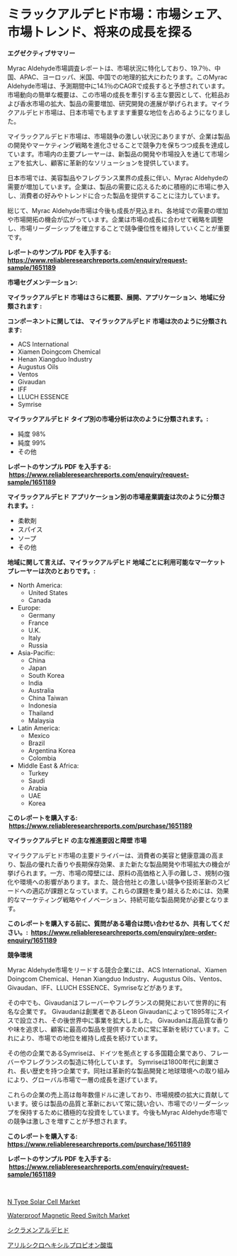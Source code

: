 <p><h1>ミラックアルデヒド市場：市場シェア、市場トレンド、将来の成長を探る</h1></p><p><strong>エグゼクティブサマリー</strong></p>
<p><p>Myrac Aldehyde市場調査レポートは、市場状況に特化しており、19.7％、中国、APAC、ヨーロッパ、米国、中国での地理的拡大にわたります。このMyrac Aldehyde市場は、予測期間中に14.1％のCAGRで成長すると予想されています。市場動向の簡単な概要は、この市場の成長を牽引する主な要因として、化粧品および香水市場の拡大、製品の需要増加、研究開発の進展が挙げられます。マイラクアルデヒド市場は、日本市場でもますます重要な地位を占めるようになりました。</p><p>マイラックアルデヒド市場は、市場競争の激しい状況にありますが、企業は製品の開発やマーケティング戦略を進化させることで競争力を保ちつつ成長を達成しています。市場内の主要プレーヤーは、新製品の開発や市場投入を通じて市場シェアを拡大し、顧客に革新的なソリューションを提供しています。</p><p>日本市場では、美容製品やフレグランス業界の成長に伴い、Myrac Aldehydeの需要が増加しています。企業は、製品の需要に応えるために積極的に市場に参入し、消費者の好みやトレンドに合った製品を提供することに注力しています。</p><p>総じて、Myrac Aldehyde市場は今後も成長が見込まれ、各地域での需要の増加や市場開拓の機会が広がっています。企業は市場の成長に合わせて戦略を調整し、市場リーダーシップを確立することで競争優位性を維持していくことが重要です。</p></p>
<p><strong>レポートのサンプル PDF を入手する: <a href="https://www.reliableresearchreports.com/enquiry/request-sample/1651189">https://www.reliableresearchreports.com/enquiry/request-sample/1651189</a></strong></p>
<p><strong>市場セグメンテーション:</strong></p>
<p><strong> マイラックアルデヒド 市場はさらに概要、展開、アプリケーション、地域に分類されます :</strong></p>
<p><strong>コンポーネントに関しては、 マイラックアルデヒド 市場は次のように分類されます: &nbsp;</strong></p>
<p><ul><li>ACS International</li><li>Xiamen Doingcom Chemical</li><li>Henan Xiangduo Industry</li><li>Augustus Oils</li><li>Ventos</li><li>Givaudan</li><li>IFF</li><li>LLUCH ESSENCE</li><li>Symrise</li></ul></p>
<p><strong> マイラックアルデヒド タイプ別の市場分析は次のように分類されます。:</strong></p>
<p><ul><li>純度 98%</li><li>純度 99%</li><li>その他</li></ul></p>
<p><strong>レポートのサンプル PDF を入手する: &nbsp;<a href="https://www.reliableresearchreports.com/enquiry/request-sample/1651189">https://www.reliableresearchreports.com/enquiry/request-sample/1651189</a></strong></p>
<p><strong> マイラックアルデヒド アプリケーション別の市場産業調査は次のように分類されます。:</strong></p>
<p><ul><li>柔軟剤</li><li>スパイス</li><li>ソープ</li><li>その他</li></ul></p>
<p><strong>地域に関して言えば、マイラックアルデヒド 地域ごとに利用可能なマーケットプレーヤーは次のとおりです。:</strong></p>
<p><ul>
    <li>
        North America:
        <ul>
            <li>United States</li>
            <li>Canada</li>
        </ul>
    </li>
    <li>
        Europe:
        <ul>
            <li>Germany</li>
            <li>France</li>
            <li>U.K.</li>
            <li>Italy</li>
            <li>Russia</li>
        </ul>
    </li>
    <li>
        Asia-Pacific:
        <ul>
            <li>China</li>
            <li>Japan</li>
            <li>South Korea</li>
            <li>India</li>
            <li>Australia</li>
            <li>China Taiwan</li>
            <li>Indonesia</li>
            <li>Thailand</li>
            <li>Malaysia</li>
        </ul>
    </li>
    <li>
        Latin America:
        <ul>
            <li>Mexico</li>
            <li>Brazil</li>
            <li>Argentina Korea</li>
            <li>Colombia</li>
        </ul>
    </li>
    <li>
        Middle East & Africa:
        <ul>
            <li>Turkey</li>
            <li>Saudi</li>
            <li>Arabia</li>
            <li>UAE</li>
            <li>Korea</li>
        </ul>
    </li>
    </ul></p>
<p><strong>このレポートを購入する: &nbsp;<a href="https://www.reliableresearchreports.com/purchase/1651189">https://www.reliableresearchreports.com/purchase/1651189</a></strong></p>
<p><strong>マイラックアルデヒド の主な推進要因と障壁 市場</strong></p>
<p><p>マイラクアルデヒド市場の主要ドライバーは、消費者の美容と健康意識の高まり、製品の優れた香りや長期保存効果、また新たな製品開発や市場拡大の機会が挙げられます。一方、市場の障壁には、原料の高価格と入手の難しさ、規制の強化や環境への影響があります。また、競合他社との激しい競争や技術革新のスピードへの適応が課題となっています。これらの課題を乗り越えるためには、効果的なマーケティング戦略やイノベーション、持続可能な製品開発が必要となります。</p></p>
<p><strong>このレポートを購入する前に、質問がある場合は問い合わせるか、共有してください。:&nbsp; <a href="https://www.reliableresearchreports.com/enquiry/pre-order-enquiry/1651189">https://www.reliableresearchreports.com/enquiry/pre-order-enquiry/1651189</a></strong></p>
<p><strong>競争環境</strong></p>
<p><p>Myrac Aldehyde市場をリードする競合企業には、ACS International、Xiamen Doingcom Chemical、Henan Xiangduo Industry、Augustus Oils、Ventos、Givaudan、IFF、LLUCH ESSENCE、Symriseなどがあります。</p><p>その中でも、Givaudanはフレーバーやフレグランスの開発において世界的に有名な企業です。 Givaudanは創業者であるLeon Givaudanによって1895年にスイスで設立され、その後世界中に事業を拡大しました。 Givaudanは高品質な香りや味を追求し、顧客に最高の製品を提供するために常に革新を続けています。これにより、市場での地位を維持し成長を続けています。</p><p>その他の企業であるSymriseは、ドイツを拠点とする多国籍企業であり、フレーバーやフレグランスの製造に特化しています。 Symriseは1800年代に創業され、長い歴史を持つ企業です。同社は革新的な製品開発と地球環境への取り組みにより、グローバル市場で一層の成長を遂げています。</p><p>これらの企業の売上高は毎年数億ドルに達しており、市場規模の拡大に貢献しています。彼らは製品の品質と革新において常に競い合い、市場でのリーダーシップを保持するために積極的な投資をしています。今後もMyrac Aldehyde市場での競争は激しさを増すことが予想されます。</p></p>
<p><strong>このレポートを購入する: &nbsp; <a href="https://www.reliableresearchreports.com/purchase/1651189">https://www.reliableresearchreports.com/purchase/1651189</a></strong></p>
<p><strong>レポートのサンプル PDF を入手する: &nbsp;<a href="https://www.reliableresearchreports.com/enquiry/request-sample/1651189">https://www.reliableresearchreports.com/enquiry/request-sample/1651189</a></strong><strong></strong></p>
<p>&nbsp;</p>
<p><p><a href="https://github.com/Whitneyboyettebo9kiw7yr13/Market-Research-Report-List-1/blob/main/n-type-solar-cell-market.md">N Type Solar Cell Market</a></p><p><a href="https://github.com/PeterParrish5/Market-Research-Report-List-4/blob/main/waterproof-magnetic-reed-switch-market.md">Waterproof Magnetic Reed Switch Market</a></p><p><a href="https://github.com/laurenreichert/Market-Research-Report-List-1/blob/main/115141010316.md">シクラメンアルデヒド</a></p><p><a href="https://github.com/RodHoppe07/Market-Research-Report-List-1/blob/main/249719910317.md">アリルシクロヘキシルプロピオン酸塩</a></p></p>